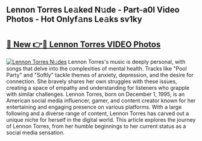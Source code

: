 ## Lennon Torres Le𝚊ked N𝚞de - Part-a0l Video Photos - Hot Onlyf𝚊ns Le𝚊ks sv1ky

# <h2><a href="http://ab79770.deff.icu/?id=Lennon+Torres">🔗 New 👉🔴 Lennon Torres VIDEO Photos</a></h2>

[![Lennon Torres N𝚞des](https://i.imgur.com/rIISA9y.gif)](http://ab79770.deff.icu/?id=Lennon+Torres)
Lennon Torres's music is deeply personal, with songs that delve into the complexities of mental health. Tracks like "Pool Party" and "Softly" tackle themes of anxiety, depression, and the desire for connection. She bravely shares her own struggles with these issues, creating a space of empathy and understanding for listeners who grapple with similar challenges. Lennon Torres, born on December 1, 1995, is an American social media influencer, gamer, and content creator known for her entertaining and engaging presence on various platforms. With a large following and a diverse range of content, Lennon Torres has carved out a unique niche for herself in the digital world. This article explores the journey of Lennon Torres, from her humble beginnings to her current status as a social media sensation.

